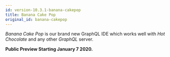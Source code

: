 ```yaml
---
id: version-10.3.1-banana-cakepop
title: Banana Cake Pop
original_id: banana-cakepop
---
```


_Banana Cake Pop_ is our brand new GraphQL IDE which works well with _Hot Chocolate_ and any other _GraphQL_ server.

**Public Preview Starting January 7 2020.**
